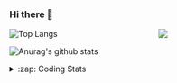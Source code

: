 ### Hi there 👋

<!--
**tao8687/tao8687** is a ✨ _special_ ✨ repository because its `README.md` (this file) appears on your GitHub profile.

Here are some ideas to get you started:

- 🔭 I’m currently working on ...
- 🌱 I’m currently learning ...
- 👯 I’m looking to collaborate on ...
- 🤔 I’m looking for help with ...
- 💬 Ask me about ...
- 📫 How to reach me: ...
- 😄 Pronouns: ...
- ⚡ Fun fact: ...
-->

<img align='right' src="https://media.giphy.com/media/M9gbBd9nbDrOTu1Mqx/giphy.gif" width="240">

  
![Top Langs](https://github-readme-stats.vercel.app/api/top-langs/?username=tao8687&layout=compact&title_color=23238E&text_color=A67D3D)

![Anurag's github stats](https://github-readme-stats.vercel.app/api?username=tao8687&show_icons=true&&text_color=A67D3D&title_color=23238E&show_icons=false&count_private=true&hide=stars)

<details>
  <summary>:zap: Coding Stats</summary>
  <br>
    
<!--START_SECTION:waka-->
![Code Time](http://img.shields.io/badge/Code%20Time-1%2C852%20hrs%2057%20mins-blue)

![Profile Views](http://img.shields.io/badge/Profile%20Views-0-blue)

**🐱 My GitHub Data** 

> 📦 1.5 MB Used in GitHub's Storage 
 > 
> 🏆 24 Contributions in the Year 2025
 > 
> 🚫 Not Opted to Hire
 > 
> 📜 62 Public Repositories 
 > 
> 🔑 25 Private Repositories 
 > 
**I'm an Early 🐤** 

```text
🌞 Morning                1628 commits        ██████████████████████░░░   88.43 % 
🌆 Daytime                90 commits          █░░░░░░░░░░░░░░░░░░░░░░░░   04.89 % 
🌃 Evening                119 commits         ██░░░░░░░░░░░░░░░░░░░░░░░   06.46 % 
🌙 Night                  4 commits           ░░░░░░░░░░░░░░░░░░░░░░░░░   00.22 % 
```
📅 **I'm Most Productive on Wednesday** 

```text
Monday                   264 commits         ████░░░░░░░░░░░░░░░░░░░░░   14.34 % 
Tuesday                  251 commits         ███░░░░░░░░░░░░░░░░░░░░░░   13.63 % 
Wednesday                321 commits         ████░░░░░░░░░░░░░░░░░░░░░   17.44 % 
Thursday                 245 commits         ███░░░░░░░░░░░░░░░░░░░░░░   13.31 % 
Friday                   261 commits         ████░░░░░░░░░░░░░░░░░░░░░   14.18 % 
Saturday                 254 commits         ███░░░░░░░░░░░░░░░░░░░░░░   13.80 % 
Sunday                   245 commits         ███░░░░░░░░░░░░░░░░░░░░░░   13.31 % 
```


📊 **This Week I Spent My Time On** 

```text
🕑︎ Time Zone: Asia/Shanghai

💬 Programming Languages: 
Other                    49 mins             ████████████░░░░░░░░░░░░░   49.87 % 
YAML                     24 mins             ██████░░░░░░░░░░░░░░░░░░░   24.37 % 
CMake                    14 mins             ████░░░░░░░░░░░░░░░░░░░░░   14.23 % 
Git Config               8 mins              ██░░░░░░░░░░░░░░░░░░░░░░░   08.29 % 
C++                      3 mins              █░░░░░░░░░░░░░░░░░░░░░░░░   03.17 % 

🔥 Editors: 
VS Code                  1 hr 38 mins        █████████████████████████   100.00 % 

🐱‍💻 Projects: 
FAST_LIO                 38 mins             ██████████░░░░░░░░░░░░░░░   38.84 % 
mrpt_slam                29 mins             ███████░░░░░░░░░░░░░░░░░░   29.84 % 
LIO-Livox                14 mins             ████░░░░░░░░░░░░░░░░░░░░░   14.23 % 
tami_ws                  13 mins             ███░░░░░░░░░░░░░░░░░░░░░░   13.99 % 
mrpt                     2 mins              █░░░░░░░░░░░░░░░░░░░░░░░░   02.88 % 

💻 Operating System: 
Linux                    1 hr 38 mins        █████████████████████████   100.00 % 
```

**I Mostly Code in C++** 

```text
C++                      11 repos            ████████░░░░░░░░░░░░░░░░░   31.43 % 
Python                   10 repos            ███████░░░░░░░░░░░░░░░░░░   28.57 % 
JavaScript               2 repos             █░░░░░░░░░░░░░░░░░░░░░░░░   05.71 % 
Batchfile                1 repo              █░░░░░░░░░░░░░░░░░░░░░░░░   02.86 % 
HTML                     1 repo              █░░░░░░░░░░░░░░░░░░░░░░░░   02.86 % 
```



**Timeline**

![Lines of Code chart](https://raw.githubusercontent.com/tao8687/tao8687/master/assets/bar_graph.png)


 Last Updated on 24/01/2025 01:37:43 UTC
<!--END_SECTION:waka-->
</details>
